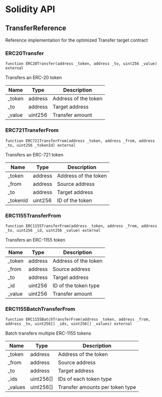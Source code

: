 # Solidity API

## TransferReference

Reference implementation for the optimized Transfer target contract

### ERC20Transfer

```solidity
function ERC20Transfer(address _token, address _to, uint256 _value) external
```

Transfers an ERC-20 token

| Name | Type | Description |
| ---- | ---- | ----------- |
| _token | address | Address of the token |
| _to | address | Target address |
| _value | uint256 | Transfer amount |

### ERC721TransferFrom

```solidity
function ERC721TransferFrom(address _token, address _from, address _to, uint256 _tokenId) external
```

Transfers an ERC-721 token

| Name | Type | Description |
| ---- | ---- | ----------- |
| _token | address | Address of the token |
| _from | address | Source address |
| _to | address | Target address |
| _tokenId | uint256 | ID of the token |

### ERC1155TransferFrom

```solidity
function ERC1155TransferFrom(address _token, address _from, address _to, uint256 _id, uint256 _value) external
```

Transfers an ERC-1155 token

| Name | Type | Description |
| ---- | ---- | ----------- |
| _token | address | Address of the token |
| _from | address | Source address |
| _to | address | Target address |
| _id | uint256 | ID of the token type |
| _value | uint256 | Transfer amount |

### ERC1155BatchTransferFrom

```solidity
function ERC1155BatchTransferFrom(address _token, address _from, address _to, uint256[] _ids, uint256[] _values) external
```

Batch transfers multiple ERC-1155 tokens

| Name | Type | Description |
| ---- | ---- | ----------- |
| _token | address | Address of the token |
| _from | address | Source address |
| _to | address | Target address |
| _ids | uint256[] | IDs of each token type |
| _values | uint256[] | Transfer amounts per token type |

